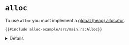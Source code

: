 # `alloc`

To use `alloc` you must implement a
[global (heap) allocator](https://doc.rust-lang.org/stable/std/alloc/trait.GlobalAlloc.html).

```rust,editable,compile_fail
{{#include alloc-example/src/main.rs:Alloc}}
```

<details>

* `buddy_system_allocator` is a third-party crate implementing a basic buddy system allocator. Other
  crates are available, or you can write your own or hook into your existing allocator.
* The const parameter of `LockedHeap` is the max order of the allocator; i.e. in this case it can
  allocate regions of up to 2**32 bytes.
* If any crate in your dependency tree depends on `alloc` then you must have exactly one global
  allocator defined in your binary. Usually this is done in the top-level binary crate.
* `extern crate panic_halt as _` is necessary to ensure that the `panic_halt` crate is linked in so
  we get its panic handler.

</details>
